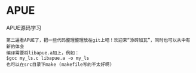 APUE
====

APUE源码学习

    第二遍看APUE了，把一些代码整理整理放在git上吧！欢迎来“添砖加瓦”，同时也可以从中有新的体会
    编译需要将libapue.a加上，例如：
    $gcc my_ls.c libapue.a -o my_ls
    也可以在src目录下make (makefile写的不太好啊)
